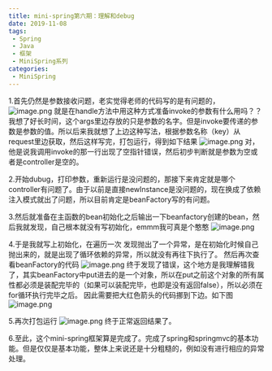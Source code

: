 ```yaml
---
title: mini-spring第六期：理解和debug
date: 2019-11-08
tags:
 - Spring
 - Java
 - 框架
 - MiniSpring系列
categories:
 - MiniSpring
---
```


1.首先仍然是参数接收问题，老实觉得老师的代码写的是有问题的，
![image.png](https://img.hacpai.com/file/2019/11/image-a34e8894.png)
就是在handle方法中用这种方式准备invoke的参数有什么用吗？？我想了好长时间，这个args里边存放的只是参数的名字。但是invoke要传递的参数是参数的值。所以后来我就想了上边这种写法，根据参数名称（key）从request里边获取，然后这样写完，打包运行，得到如下结果
![image.png](https://img.hacpai.com/file/2019/11/image-68634ee4.png)
对，他是说我调用invoke的那一行出现了空指针错误，然后初步判断就是参数为空或者是controller是空的。

2.开始dubug，打印参数，重新运行是没问题的，那接下来肯定就是哪个controller有问题了。由于以前是直接newInstance是没问题的，现在换成了依赖注入模式就出了问题，所以目前肯定是beanFactory写的有问题。

3.然后就准备在主函数的bean初始化之后输出一下beanfactory创建的bean，然后我就发现，自己根本就没有写初始化，emmm我可真是个憨憨
![image.png](https://img.hacpai.com/file/2019/11/image-e3a8f488.png)

4.于是我就写上初始化，在遍历一次
发现抛出了一个异常，是在初始化时候自己抛出来的，就是出现了循环依赖的异常，所以就没有再往下执行了。
然后再次查看beanFactory的代码
![image.png](https://img.hacpai.com/file/2019/11/image-3e446a5d.png)
终于发现了错误，这个地方是我理解错我了，其实beanFactory中put进去的是一个对象，所以在put之前这个对象的所有属性都必须是装配完毕的（如果可以装配完毕，也即是没有返回false），所以必须在for循环执行完毕之后。
因此需要把大红色箭头的代码挪到下边。如下图
![image.png](https://img.hacpai.com/file/2019/11/image-5d3f5711.png)

5.再次打包运行
![image.png](https://img.hacpai.com/file/2019/11/image-b17921ed.png)
终于正常返回结果了。

6.至此，这个mini-spring框架算是完成了。完成了spring和springmvc的基本功能。但是仅仅是基本功能，整体上来说还是十分粗糙的，例如没有进行相应的异常处理。




